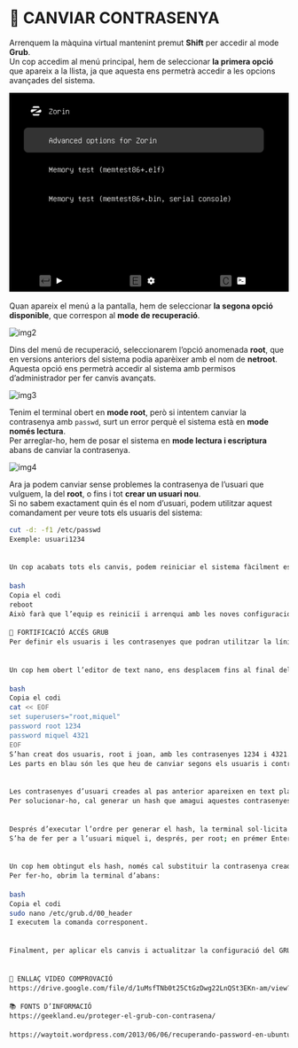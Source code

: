 # 🔐 CANVIAR CONTRASENYA

Arrenquem la màquina virtual mantenint premut **Shift** per accedir al mode **Grub**.  
Un cop accedim al menú principal, hem de seleccionar **la primera opció** que apareix a la llista, ja que aquesta ens permetrà accedir a les opcions avançades del sistema.

![](./img/img1.png)

Quan apareix el menú a la pantalla, hem de seleccionar **la segona opció disponible**, que correspon al **mode de recuperació**.

![img2](img2)

Dins del menú de recuperació, seleccionarem l’opció anomenada **root**, que en versions anteriors del sistema podia aparèixer amb el nom de **netroot**.  
Aquesta opció ens permetrà accedir al sistema amb permisos d’administrador per fer canvis avançats.

![img3](img3)

Tenim el terminal obert en **mode root**, però si intentem canviar la contrasenya amb `passwd`, surt un error perquè el sistema està en **mode només lectura**.  
Per arreglar-ho, hem de posar el sistema en **mode lectura i escriptura** abans de canviar la contrasenya.

![img4](img4)

Ara ja podem canviar sense problemes la contrasenya de l’usuari que vulguem, la del **root**, o fins i tot **crear un usuari nou**.  
Si no sabem exactament quin és el nom d’usuari, podem utilitzar aquest comandament per veure tots els usuaris del sistema:

```bash
cut -d: -f1 /etc/passwd
Exemple: usuari1234


Un cop acabats tots els canvis, podem reiniciar el sistema fàcilment escrivint la comanda:

bash
Copia el codi
reboot
Això farà que l’equip es reiniciï i arrenqui amb les noves configuracions aplicades.

🧱 FORTIFICACIÓ ACCÉS GRUB
Per definir els usuaris i les contrasenyes que podran utilitzar la línia de comandes del GRUB, així com executar i editar les seves entrades, primer hem d’obrir una terminal i executar la comanda següent:


Un cop hem obert l’editor de text nano, ens desplacem fins al final del fitxer i hi afegim la llista d’usuaris i contrasenyes introduint el següent text:

bash
Copia el codi
cat << EOF
set superusers="root,miquel"
password root 1234
password miquel 4321
EOF
S’han creat dos usuaris, root i joan, amb les contrasenyes 1234 i 4321.
Les parts en blau són les que heu de canviar segons els usuaris i contrasenyes que vulgueu posar.


Les contrasenyes d’usuari creades al pas anterior apareixen en text pla al fitxer /etc/grub.d/00_header, cosa insegura.
Per solucionar-ho, cal generar un hash que amagui aquestes contrasenyes.


Després d’executar l’ordre per generar el hash, la terminal sol·licita la contrasenya i cal introduir-la dues vegades.
S’ha de fer per a l’usuari miquel i, després, per root; en prémer Enter la terminal genera el hash (no es mostra el hash en el text).


Un cop hem obtingut els hash, només cal substituir la contrasenya creada pel hash.
Per fer-ho, obrim la terminal d’abans:

bash
Copia el codi
sudo nano /etc/grub.d/00_header
I executem la comanda corresponent.


Finalment, per aplicar els canvis i actualitzar la configuració del GRUB, cal executar una comanda des del terminal.


🎥 ENLLAÇ VIDEO COMPROVACIÓ
https://drive.google.com/file/d/1uMsfTNb0t25CtGzDwg22LnQSt3EKn-am/view?usp=sharing

📚 FONTS D’INFORMACIÓ
https://geekland.eu/proteger-el-grub-con-contrasena/

https://waytoit.wordpress.com/2013/06/06/recuperando-password-en-ubuntu/
